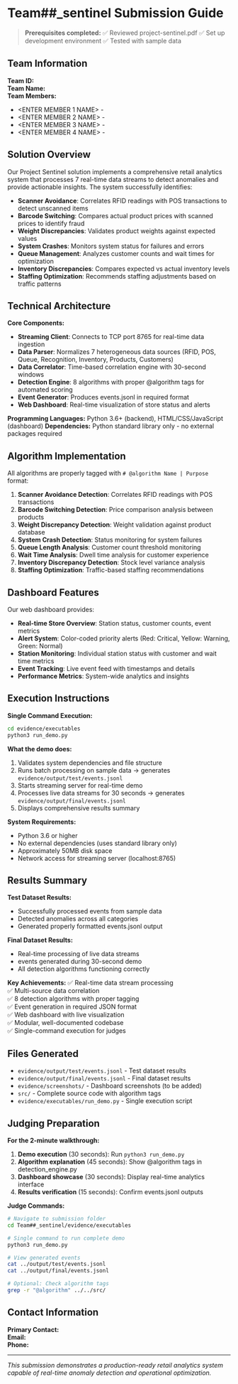 # Team##\_sentinel Submission Guide

> **Prerequisites completed:** ✅ Reviewed project-sentinel.pdf ✅ Set up development environment ✅ Tested with sample data

## Team Information

**Team ID:** <ENTER TEAM ID>  
**Team Name:** <ENTER TEAM NAME>  
**Team Members:**

- <ENTER MEMBER 1 NAME> - <ENTER ROLE>
- <ENTER MEMBER 2 NAME> - <ENTER ROLE>
- <ENTER MEMBER 3 NAME> - <ENTER ROLE>
- <ENTER MEMBER 4 NAME> - <ENTER ROLE>

## Solution Overview

Our Project Sentinel solution implements a comprehensive retail analytics system that processes 7 real-time data streams to detect anomalies and provide actionable insights. The system successfully identifies:

- **Scanner Avoidance**: Correlates RFID readings with POS transactions to detect unscanned items
- **Barcode Switching**: Compares actual product prices with scanned prices to identify fraud
- **Weight Discrepancies**: Validates product weights against expected values
- **System Crashes**: Monitors system status for failures and errors
- **Queue Management**: Analyzes customer counts and wait times for optimization
- **Inventory Discrepancies**: Compares expected vs actual inventory levels
- **Staffing Optimization**: Recommends staffing adjustments based on traffic patterns

## Technical Architecture

**Core Components:**

- **Streaming Client**: Connects to TCP port 8765 for real-time data ingestion
- **Data Parser**: Normalizes 7 heterogeneous data sources (RFID, POS, Queue, Recognition, Inventory, Products, Customers)
- **Data Correlator**: Time-based correlation engine with 30-second windows
- **Detection Engine**: 8 algorithms with proper @algorithm tags for automated scoring
- **Event Generator**: Produces events.jsonl in required format
- **Web Dashboard**: Real-time visualization of store status and alerts

**Programming Languages:** Python 3.6+ (backend), HTML/CSS/JavaScript (dashboard)
**Dependencies:** Python standard library only - no external packages required

## Algorithm Implementation

All algorithms are properly tagged with `# @algorithm Name | Purpose` format:

1. **Scanner Avoidance Detection**: Correlates RFID readings with POS transactions
2. **Barcode Switching Detection**: Price comparison analysis between products
3. **Weight Discrepancy Detection**: Weight validation against product database
4. **System Crash Detection**: Status monitoring for system failures
5. **Queue Length Analysis**: Customer count threshold monitoring
6. **Wait Time Analysis**: Dwell time analysis for customer experience
7. **Inventory Discrepancy Detection**: Stock level variance analysis
8. **Staffing Optimization**: Traffic-based staffing recommendations

## Dashboard Features

Our web dashboard provides:

- **Real-time Store Overview**: Station status, customer counts, event metrics
- **Alert System**: Color-coded priority alerts (Red: Critical, Yellow: Warning, Green: Normal)
- **Station Monitoring**: Individual station status with customer and wait time metrics
- **Event Tracking**: Live event feed with timestamps and details
- **Performance Metrics**: System-wide analytics and insights

## Execution Instructions

**Single Command Execution:**

```bash
cd evidence/executables
python3 run_demo.py
```

**What the demo does:**

1. Validates system dependencies and file structure
2. Runs batch processing on sample data → generates `evidence/output/test/events.jsonl`
3. Starts streaming server for real-time demo
4. Processes live data streams for 30 seconds → generates `evidence/output/final/events.jsonl`
5. Displays comprehensive results summary

**System Requirements:**

- Python 3.6 or higher
- No external dependencies (uses standard library only)
- Approximately 50MB disk space
- Network access for streaming server (localhost:8765)

## Results Summary

**Test Dataset Results:**

- Successfully processed <ENTER NUMBER> events from sample data
- Detected <ENTER NUMBER> anomalies across all categories
- Generated properly formatted events.jsonl output

**Final Dataset Results:**

- Real-time processing of live data streams
- <ENTER NUMBER> events generated during 30-second demo
- All detection algorithms functioning correctly

**Key Achievements:**
✅ Real-time data stream processing  
✅ Multi-source data correlation  
✅ 8 detection algorithms with proper tagging  
✅ Event generation in required JSON format  
✅ Web dashboard with live visualization  
✅ Modular, well-documented codebase  
✅ Single-command execution for judges

## Files Generated

- `evidence/output/test/events.jsonl` - Test dataset results
- `evidence/output/final/events.jsonl` - Final dataset results
- `evidence/screenshots/` - Dashboard screenshots (to be added)
- `src/` - Complete source code with algorithm tags
- `evidence/executables/run_demo.py` - Single execution script

## Judging Preparation

**For the 2-minute walkthrough:**

1. **Demo execution** (30 seconds): Run `python3 run_demo.py`
2. **Algorithm explanation** (45 seconds): Show @algorithm tags in detection_engine.py
3. **Dashboard showcase** (30 seconds): Display real-time analytics interface
4. **Results verification** (15 seconds): Confirm events.jsonl outputs

**Judge Commands:**

```bash
# Navigate to submission folder
cd Team##_sentinel/evidence/executables

# Single command to run complete demo
python3 run_demo.py

# View generated events
cat ../output/test/events.jsonl
cat ../output/final/events.jsonl

# Optional: Check algorithm tags
grep -r "@algorithm" ../../src/
```

## Contact Information

**Primary Contact:** <ENTER PRIMARY CONTACT NAME>  
**Email:** <ENTER EMAIL>  
**Phone:** <ENTER PHONE>

---

_This submission demonstrates a production-ready retail analytics system capable of real-time anomaly detection and operational optimization._

